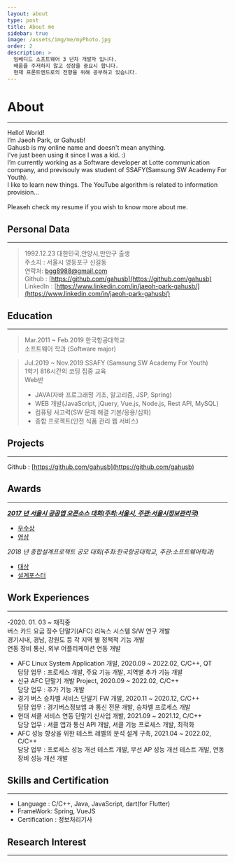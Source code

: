 ```yaml
---
layout: about
type: post
title: About me
sidebar: true
image: /assets/img/me/myPhoto.jpg
order: 2
description: >
  임베디드 소프트웨어 3 년차 개발자 입니다.
  배움을 주저하지 않고 성장을 중요시 합니다.
  현재 프론트엔드로의 전향을 위해 공부하고 있습니다.
---
```


# About

<!--author-->

***
<center>
<span style="font-size:170%;font-weight:bold"></span>
</center>
Hello! World! <br>
I’m Jaeoh Park, or Gahusb! <br>
Gahusb is my online name and doesn't mean anything. <br>
I've just been using it since I was a kid. :) <br>
I’m currently working as a Software developer at Lotte communication company, and previsouly was student of SSAFY(Samsung SW Academy For Youth). <br>
I like to learn new things. The YouTube algorithm is related to information provision... <br>
 <br>
Pleaseh check my resume if you wish to know more about me. <br>

## Personal Data
---
> 1992.12.23 대한민국,안양시,만안구 출생 <br>
> 주소지 : 서울시 영등포구 신길동 <br>
> 연락처: bgg8988@gmail.com <br>
> Github : [https://github.com/gahusb](https://github.com/gahusb) <br>
> LinkedIn : [https://www.linkedin.com/in/jaeoh-park-gahusb/](https://www.linkedin.com/in/jaeoh-park-gahusb/) <br>

## Education
---
> Mar.2011 ~ Feb.2019 한국항공대학교 <br>
> 소프트웨어 학과 (Software major) <br>

> Jul.2019 ~ Nov.2019 SSAFY (Samsung SW Academy For Youth) <br>
> 1학기 816시간의 코딩 집중 교육 <br>
> Web반 <br>
> - JAVA(자바 프로그래밍 기초, 알고리즘, JSP, Spring)
> - WEB 개발(JavaScript, jQuery, Vue.js, Node.js, Rest API, MySQL)
> - 컴퓨팅 사고력(SW 문제 해결 기본/응용/심화)
> - 종합 프로젝트(안전 식품 관리 웹 서비스)

## Projects
---
Github : [https://github.com/gahusb](https://github.com/gahusb) <br>

## Awards
---
[***2017 년 서울시 공공앱 오픈소스 대회(주최:서울시, 주관:서울시정보관리국)***](https://www.wevity.com/index_university.php?c=find&s=_university&gbn=viewok&gp=1742&ix=17286)
- [우수상](https://opengov.seoul.go.kr/sanction/15397439)
- [영상](https://youtu.be/8Z7QPYdOIX0)

*2018 년 종합설계프로젝트 공모 대회(주최:한국항공대학교, 주관:소프트웨어학과)*
- [대상](https://drive.google.com/file/d/1Negm9A5uheQbb79pnvjWb7p-KBBS8I6t/view?usp=sharing)
- [설계포스터](https://drive.google.com/file/d/1VDP-umjaiOhGo_josRyr89C_QsdwsWQ6/view?usp=sharing)

## Work Experiences
---
-2020. 01. 03 ~ 재직중 <br>
버스 카드 요금 징수 단말기(AFC) 리눅스 시스템 S/W 연구 개발 <br>
경기시내, 경남, 강원도 등 각 지역 별 정책적 기능 개발 <br>
연동 장비 통신, 외부 어플리케이션 연동 개발 <br>

>
 - AFC Linux System Application 개발, 2020.09 ~ 2022.02, C/C++, QT <br>
 담당 업무 : 프로세스 개발, 주요 기능 개발, 지역별 추가 기능 개발 <br>
 - 신규 AFC 단말기 개발 Project, 2020.09 ~ 2022.02, C/C++ <br>
 담당 업무 : 추가 기능 개발 <br>
 - 경기 버스 승차벨 서비스 단말기 FW 개발, 2020.11 ~ 2020.12, C/C++ <br>
 담당 업무 : 경기버스정보앱 과 통신 전문 개발, 승차벨 프로세스 개발 <br>
 - 현대 셔클 서비스 연동 단말기 신사업 개발, 2021.09 ~ 2021.12, C/C++ <br>
 담당 업무 : 셔클 앱과 통신 API 개발, 셔클 기능 프로세스 개발, 최적화 <br>
 - AFC 성능 향상을 위한 테스트 레벨의 분석 설계 구축, 2021.04 ~ 2022.02, C/C++ <br>
 담당 업무 : 프로세스 성능 개선 테스트 개발, 무선 AP 성능 개선 테스트 개발, 연동장비 성능 개선 개발 <br>

## Skills and Certification
---
- Language : C/C++, Java, JavaScript, dart(for Flutter) <br>
- FrameWork: Spring, VueJS <br>
- Certification : 정보처리기사 <br>


## Research Interest
---
